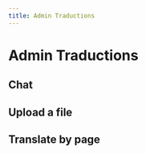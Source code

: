 ```yaml
---
title: Admin Traductions
---
```


# Admin Traductions

<script setup lang="ts">
import OllamaBrowser from '../.vitepress/theme/components/OllamaBrowser.vue'
import AdminTraduction from '../.vitepress/theme/components/AdminTraduction.vue'
import ListMarkdownFiles from '../.vitepress/theme/components/ListMarkdownFiles.vue'
</script>

## Chat 

<OllamaBrowser />

## Upload a file

<AdminTraduction />

## Translate by page

<ListMarkdownFiles />